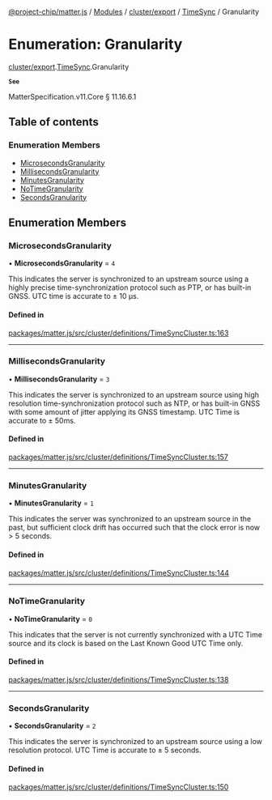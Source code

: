 [@project-chip/matter.js](../README.md) / [Modules](../modules.md) / [cluster/export](../modules/cluster_export.md) / [TimeSync](../modules/cluster_export.TimeSync.md) / Granularity

# Enumeration: Granularity

[cluster/export](../modules/cluster_export.md).[TimeSync](../modules/cluster_export.TimeSync.md).Granularity

**`See`**

MatterSpecification.v11.Core § 11.16.6.1

## Table of contents

### Enumeration Members

- [MicrosecondsGranularity](cluster_export.TimeSync.Granularity.md#microsecondsgranularity)
- [MillisecondsGranularity](cluster_export.TimeSync.Granularity.md#millisecondsgranularity)
- [MinutesGranularity](cluster_export.TimeSync.Granularity.md#minutesgranularity)
- [NoTimeGranularity](cluster_export.TimeSync.Granularity.md#notimegranularity)
- [SecondsGranularity](cluster_export.TimeSync.Granularity.md#secondsgranularity)

## Enumeration Members

### MicrosecondsGranularity

• **MicrosecondsGranularity** = ``4``

This indicates the server is synchronized to an upstream source using a highly precise time-synchronization
protocol such as PTP, or has built-in GNSS. UTC time is accurate to ± 10 μs.

#### Defined in

[packages/matter.js/src/cluster/definitions/TimeSyncCluster.ts:163](https://github.com/project-chip/matter.js/blob/2d9f2165d2672864fda3496a6d0d5f93597f82c6/packages/matter.js/src/cluster/definitions/TimeSyncCluster.ts#L163)

___

### MillisecondsGranularity

• **MillisecondsGranularity** = ``3``

This indicates the server is synchronized to an upstream source using high resolution time-synchronization
protocol such as NTP, or has built-in GNSS with some amount of jitter applying its GNSS timestamp. UTC Time
is accurate to ± 50ms.

#### Defined in

[packages/matter.js/src/cluster/definitions/TimeSyncCluster.ts:157](https://github.com/project-chip/matter.js/blob/2d9f2165d2672864fda3496a6d0d5f93597f82c6/packages/matter.js/src/cluster/definitions/TimeSyncCluster.ts#L157)

___

### MinutesGranularity

• **MinutesGranularity** = ``1``

This indicates the server was synchronized to an upstream source in the past, but sufficient clock drift has
occurred such that the clock error is now > 5 seconds.

#### Defined in

[packages/matter.js/src/cluster/definitions/TimeSyncCluster.ts:144](https://github.com/project-chip/matter.js/blob/2d9f2165d2672864fda3496a6d0d5f93597f82c6/packages/matter.js/src/cluster/definitions/TimeSyncCluster.ts#L144)

___

### NoTimeGranularity

• **NoTimeGranularity** = ``0``

This indicates that the server is not currently synchronized with a UTC Time source and its clock is based
on the Last Known Good UTC Time only.

#### Defined in

[packages/matter.js/src/cluster/definitions/TimeSyncCluster.ts:138](https://github.com/project-chip/matter.js/blob/2d9f2165d2672864fda3496a6d0d5f93597f82c6/packages/matter.js/src/cluster/definitions/TimeSyncCluster.ts#L138)

___

### SecondsGranularity

• **SecondsGranularity** = ``2``

This indicates the server is synchronized to an upstream source using a low resolution protocol. UTC Time is
accurate to ± 5 seconds.

#### Defined in

[packages/matter.js/src/cluster/definitions/TimeSyncCluster.ts:150](https://github.com/project-chip/matter.js/blob/2d9f2165d2672864fda3496a6d0d5f93597f82c6/packages/matter.js/src/cluster/definitions/TimeSyncCluster.ts#L150)
